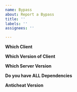```yaml
---
name: Bypass
about: Report a Bypass
title: ''
labels: ''
assignees: ''

---
```


**Which Client**

**Which Version of Client**

**Which Server Version**

**Do you have ALL Dependencies**

**Anticheat Version**
